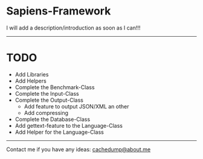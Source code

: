 Sapiens-Framework
=================

I will add a description/introduction as soon as I can!!!

------------------------------------------------------------

TODO
=====

* Add Libraries
* Add Helpers
* Complete the Benchmark-Class
* Complete the Input-Class
* Complete the Output-Class
	* Add feature to output JSON/XML an other
	* Add compressing
* Complete the Database-Class
* Add gettext-feature to the Language-Class
* Add Helper for the Language-Class

-------------------------------------------------------------

Contact me if you have any ideas: cachedump@about.me
